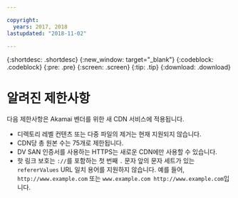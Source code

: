 ```yaml
---

copyright:
  years: 2017, 2018
lastupdated: "2018-11-02"

---
```


{:shortdesc: .shortdesc}
{:new_window: target="_blank"}
{:codeblock: .codeblock}
{:pre: .pre}
{:screen: .screen}
{:tip: .tip}
{:download: .download}

# 알려진 제한사항

다음 제한사항은 Akamai 벤더를 위한 새 CDN 서비스에 적용됩니다.
* 디렉토리 레벨 컨텐츠 또는 다중 파일의 제거는 현재 지원되지 않습니다.
* CDN당 총 원본 수는 75개로 제한됩니다.
* DV SAN 인증서를 사용하는 HTTPS는 새로운 CDN에만 사용할 수 있습니다.
* 핫 링크 보호는 `://`를 포함하는 첫 번째 `.` 문자 앞의 문자 세트가 있는 `refererValues` URL 일치 용어를 지원하지 않습니다. 예를 들어, `http://www.example.com` 또는 `www.example.com http://www.example.com`입니다.
